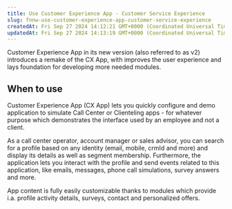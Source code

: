 ```yaml
---
title: Use Customer Experience App - Customer Service Experience
slug: fnnw-use-customer-experience-app-customer-service-experience
createdAt: Fri Sep 27 2024 14:12:21 GMT+0000 (Coordinated Universal Time)
updatedAt: Fri Sep 27 2024 14:13:19 GMT+0000 (Coordinated Universal Time)
---
```


Customer Experience App in its new version (also referred to as v2) introduces a remake of the CX App, with improves the user experience and lays foundation for developing more needed modules.

## When to use

Customer Experience App (CX App) lets you quickly configure and demo application to simulate  Call Center or Clienteling apps - for whatever purpose which demonstrates the interface used by an employee and not a client.

As a call center operator, account manager or sales advisor, you can search for a profile based on any identity (email, mobile, crmId and more) and display its details as well as segment membership. Furthermore, the application lets you interact with the profile and send events related to this application, like emails, messages, phone call simulations, survey answers and more.

App content is fully easily customizable thanks to modules which provide i.a. profile activity details, surveys, contact and personalized offers.

